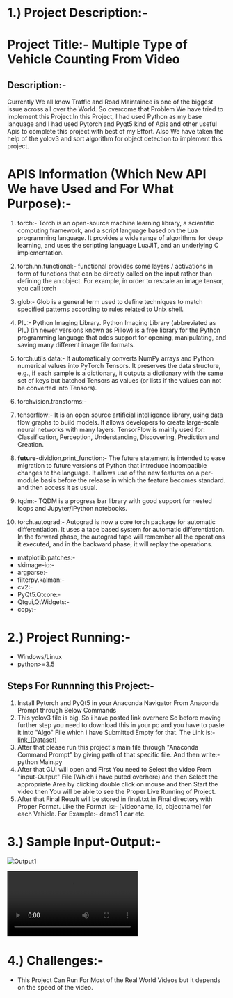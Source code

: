 # 1.) Project Description:-
# Project Title:- Multiple Type of Vehicle Counting From Video
## Description:-
Currently We all know Traffic and Road Maintaince is one of the biggest issue across all over the World. So overcome that Problem We have tried to implement this Project.In this Project, I had used Python as my base lanquage and I had used Pytorch and Pyqt5 kind of Apis and other useful Apis to complete this project with best of my Effort.
Also We have taken the help of the yolov3 and sort algorithm for object detection to implement this project.
# APIS Information (Which New API We have Used and For What Purpose):-
1. torch:-
Torch is an open-source machine learning library, a scientific computing framework, and a script language based on the Lua programming language. 
It provides a wide range of algorithms for deep learning, and uses the scripting language LuaJIT, and an underlying C implementation.

2. torch.nn.functional:-
functional provides some layers / activations in form of functions that can be directly called on the input rather than
defining the an object. For example, in order to rescale an image tensor, you call torch

3. glob:-
Glob is a general term used to define techniques to match specified patterns according to rules related to Unix shell.

4. PIL:-
Python Imaging Library. Python Imaging Library (abbreviated as PIL) (in newer versions known as Pillow) is a free library 
for the Python programming language that adds support for opening, manipulating, and saving many different image file formats.

5. torch.utils.data:-
It automatically converts NumPy arrays and Python numerical values into PyTorch Tensors. It preserves the data structure,
 e.g., if each sample is a dictionary, it outputs a dictionary with the same set of keys but batched Tensors as values 
(or lists if the values can not be converted into Tensors).

6. torchvision.transforms:-

7. tenserflow:-
It is an open source artificial intelligence library, using data flow graphs to build models.
It allows developers to create large-scale neural networks with many layers. TensorFlow is mainly used for:
Classification, Perception, Understanding, Discovering, Prediction and Creation.

8. __future__-dividion,print_function:-
The future statement is intended to ease migration to future versions of Python that introduce incompatible changes
to the language. It allows use of the new features on a per-module basis before the release in which the feature becomes standard. and then access it as usual.

9. tqdm:-
TQDM is a progress bar library with good support for nested loops and Jupyter/IPython notebooks.

10. torch.autograd:-
Autograd is now a core torch package for automatic differentiation. It uses a tape based system for automatic differentiation.
In the forward phase, the autograd tape will remember all the operations it executed, and in the backward phase, it will replay the operations.

- matplotlib.patches:-
- skimage-io:-
- argparse:-
- filterpy.kalman:-
- cv2:-
- PyQt5.Qtcore:-
- Qtgui,QtWidgets:-
- copy:-

# 2.) Project Running:-
- Windows/Linux
- python>=3.5

## Steps For Runnning this Project:-
1. Install Pytorch and PyQt5 in your Anaconda Navigator From Anaconda Prompt through Below Commands
2. This yolov3 file is big. So i have posted link overhere So before moving further step you need to download this in your pc and you have to paste it into "Algo" File which i have Submitted Empty for that.
The Link is:-[link_(Dataset)](https://pjreddie.com/media/files/yolov3.weights)
3. After that please run this project's main file through "Anaconda Command Prompt" by giving path of that specific file. And then write:- python Main.py
4. After that GUI will open and First You need to Select the video From "input-Output" File (Which i have puted overhere) and then Select the appropriate Area by clicking double click on mouse and then Start the video then You will be able to see the Proper Live Running of Project.
5. After that Final Result will be stored in final.txt in Final directory with Proper Format.
Like the Format is:- [videoname, id, objectname] for each Vehicle. For Example:- demo1 1 car etc.

# 3.) Sample Input-Output:-
![Output1](Input-Output/o1.gif)

![Output2](Input-Output/Output2.mp4)

# 4.) Challenges:-
- This Project Can Run For Most of the Real World Videos but it depends on the speed of the video.


